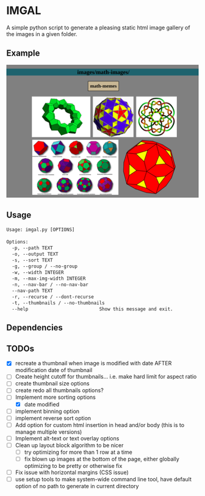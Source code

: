 # IMGAL

A simple python script to generate a pleasing static html image gallery of the images in a given folder.

## Example

![imgal-example](imgal-example.png)

## Usage

```
Usage: imgal.py [OPTIONS]

Options:
  -p, --path TEXT
  -o, --output TEXT
  -s, --sort TEXT
  -g, --group / --no-group
  -w, --width INTEGER
  -m, --max-img-width INTEGER
  -n, --nav-bar / --no-nav-bar
  --nav-path TEXT
  -r, --recurse / --dont-recurse
  -t, --thumbnails / --no-thumbnails
  --help                          Show this message and exit.
```

## Dependencies

## TODOs

- [x] recreate a thumbnail when image is modified with date AFTER modification date of thumbnail
- [ ] Create height cutoff for thumbnails... i.e. make hard limit for aspect ratio
- [ ] create thumbnail size options
- [ ] create redo all thumbnails options?
- [ ] Implement more sorting options
	- [x] date modified
- [ ] implement binning option
- [ ] implement reverse sort option
- [ ] Add option for custom html insertion in head and/or body (this is to manage multiple versions)
- [ ] Implement alt-text or text overlay options
- [ ] Clean up layout block algorithm to be nicer
	- [ ] try optimizing for more than 1 row at a time
	- [ ] fix blown up images at the bottom of the page, either globally optimizing to be pretty or otherwise fix
- [ ] Fix issue with horizontal margins (CSS issue)
- [ ] use setup tools to make system-wide command line tool, have default option of no path to generate in current directory
